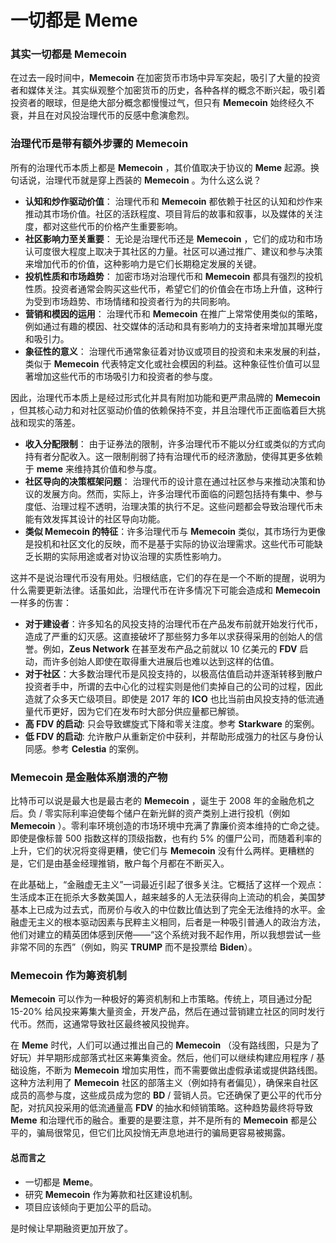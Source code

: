 # 一切都是 Meme

### **其实一切都是 Memecoin**

在过去一段时间中，**Memecoin** 在加密货币市场中异军突起，吸引了大量的投资者和媒体关注。其实纵观整个加密货币的历史，各种各样的概念不断兴起，吸引着投资者的眼球，但是绝大部分概念都慢慢过气，但只有 **Memecoin** 始终经久不衰，并且在对风投治理代币的反感中愈演愈烈。

### **治理代币是带有额外步骤的 Memecoin**

所有的治理代币本质上都是 **Memecoin** ，其价值取决于协议的 **Meme** 起源。换句话说，治理代币就是穿上西装的 **Memecoin** 。为什么这么说？

* **认知和炒作驱动价值**： 治理代币和 **Memecoin** 都依赖于社区的认知和炒作来推动其市场价值。社区的活跃程度、项目背后的故事和叙事，以及媒体的关注度，都对这些代币的价格产生重要影响。
* **社区影响力至关重要**： 无论是治理代币还是 **Memecoin** ，它们的成功和市场认可度很大程度上取决于其社区的力量。社区可以通过推广、建议和参与决策来增加代币的价值，这种影响力是它们长期稳定发展的关键。
* **投机性质和市场趋势**： 加密市场对治理代币和 **Memecoin** 都具有强烈的投机性质。投资者通常会购买这些代币，希望它们的价值会在市场上升值，这种行为受到市场趋势、市场情绪和投资者行为的共同影响。
* **营销和模因的运用**： 治理代币和 **Memecoin** 在推广上常常使用类似的策略，例如通过有趣的模因、社交媒体的活动和具有影响力的支持者来增加其曝光度和吸引力。
* **象征性的意义**： 治理代币通常象征着对协议或项目的投资和未来发展的利益，类似于 **Memecoin** 代表特定文化或社会模因的利益。这种象征性价值可以显著增加这些代币的市场吸引力和投资者的参与度。

因此，治理代币本质上是经过形式化并具有附加功能和更严肃品牌的 **Memecoin** ，但其核心动力和对社区驱动价值的依赖保持不变，并且治理代币正面临着巨大挑战和现实的落差。

* **收入分配限制**： 由于证券法的限制，许多治理代币不能以分红或类似的方式向持有者分配收入。这一限制削弱了持有治理代币的经济激励，使得其更多依赖于 **meme** 来维持其价值和参与度。
* **社区导向的决策框架问题**： 治理代币的设计意在通过社区参与来推动决策和协议的发展方向。然而，实际上，许多治理代币面临的问题包括持有集中、参与度低、治理过程不透明，治理决策的执行不足。这些问题都会导致治理代币未能有效发挥其设计的社区导向功能。
* **类似 Memecoin 的特征**：许多治理代币与 **Memecoin** 类似，其市场行为更像是投机和社区文化的反映，而不是基于实际的协议治理需求。这些代币可能缺乏长期的实际用途或者对协议治理的实质性影响力。

这并不是说治理代币没有用处。归根结底，它们的存在是一个不断的提醒，说明为什么需要更新法律。话虽如此，治理代币在许多情况下可能会造成和 **Memecoin** 一样多的伤害：

* **对于建设者**：许多知名的风投支持的治理代币在产品发布前就开始发行代币，造成了严重的幻灭感。这直接破坏了那些努力多年以求获得采用的创始人的信誉。例如，**Zeus Network** 在甚至发布产品之前就以 10 亿美元的 **FDV** 启动，而许多创始人即使在取得重大进展后也难以达到这样的估值。
* **对于社区**：大多数治理代币是风投支持的，以极高估值启动并逐渐转移到散户投资者手中，所谓的去中心化的过程实则是他们卖掉自己的公司的过程，因此造就了众多天亡级项目。即使是 2017 年的 **ICO** 也比当前由风投支持的低流通量代币更好，因为它们在发布时大部分供应量都已解锁。
* **高 FDV 的启动**: 只会导致螺旋式下降和零关注度。参考 **Starkware** 的案例。
* **低 FDV 的启动**: 允许散户从重新定价中获利，并帮助形成强力的社区与身份认同感。参考 **Celestia** 的案例。

### **Memecoin 是金融体系崩溃的产物**

比特币可以说是最大也是最古老的 **Memecoin** ，诞生于 2008 年的金融危机之后。负 / 零实际利率迫使每个储户在新光鲜的资产类别上进行投机（例如 **Memecoin** ）。零利率环境创造的市场环境中充满了靠廉价资本维持的亡命之徒。即使是像标普 500 指数这样的顶级指数，也有约 5% 的僵尸公司，而随着利率的上升，它们的状况将变得更糟，使它们与 **Memecoin** 没有什么两样。更糟糕的是，它们是由基金经理推销，散户每个月都在不断买入。

在此基础上，“金融虚无主义”一词最近引起了很多关注。它概括了这样一个观点：生活成本正在扼杀大多数美国人，越来越多的人无法获得向上流动的机会，美国梦基本上已成为过去式，而房价与收入的中位数比值达到了完全无法维持的水平。金融虚无主义的根本驱动因素与民粹主义相同，后者是一种吸引普通人的政治方法，他们对建立的精英团体感到厌倦——“这个系统对我不起作用，所以我想尝试一些非常不同的东西”（例如，购买 **TRUMP** 而不是投票给 **Biden**）。

### **Memecoin 作为筹资机制**

**Memecoin** 可以作为一种极好的筹资机制和上市策略。传统上，项目通过分配 15-20% 给风投来筹集大量资金，开发产品，然后在通过营销建立社区的同时发行代币。然而，这通常导致社区最终被风投抛弃。

在 **Meme** 时代，人们可以通过推出自己的 **Memecoin** （没有路线图，只是为了好玩）并早期形成部落式社区来筹集资金。然后，他们可以继续构建应用程序 / 基础设施，不断为 **Memecoin** 增加实用性，而不需要做出虚假承诺或提供路线图。这种方法利用了 **Memecoin** 社区的部落主义（例如持有者偏见），确保来自社区成员的高参与度，这些成员成为您的 **BD** / 营销人员。它还确保了更公平的代币分配，对抗风投采用的低流通量高 **FDV** 的抽水和倾销策略。这种趋势最终将导致 **Meme** 和治理代币的融合。重要的是要注意，并不是所有的 **Memecoin** 都是公平的，骗局很常见，但它们比风投悄无声息地进行的骗局更容易被揭露。

#### 总而言之

* 一切都是 **Meme**。
* 研究 **Memecoin** 作为筹款和社区建设机制。
* 项目应该倾向于更加公平的启动。

是时候让早期融资更加开放了。
